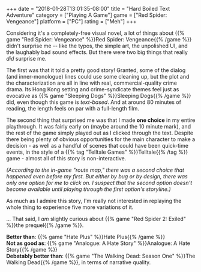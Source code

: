 +++
date = "2018-01-28T13:01:35-08:00"
title = "Hard Boiled Text Adventure"
category = ["Playing A Game"]
game = ["Red Spider: Vengeance"]
platform = ["PC"]
rating = ["Meh"]
+++

Considering it's a completely-free visual novel, a lot of things about {{% game "Red Spider: Vengeance" %}}Red Spider: Vengeance{{% /game %}} didn't surprise me -- like the typos, the simple art, the unpolished UI, and the laughably bad sound effects.  But there were two big things that really <i>did</i> surprise me.

The first was that it told a pretty good story!  Granted, some of the dialog (and inner-monologue) lines could use some cleaning up, but the plot and the characterization are all in line with real, commercial-quality crime drama.  Its Hong Kong setting and crime-syndicate themes feel just as evocative as {{% game "Sleeping Dogs" %}}Sleeping Dogs{{% /game %}} did, even though this game is <i>text-based</i>.  And at around 80 minutes of reading, the length feels on par with a full-length film.

The second thing that surprised me was that I made <b>one choice</b> in my entire playthrough.  It was fairly early on (maybe around the 10 minute mark), and the rest of the game simply played out as I clicked through the text.  Despite there being plenty of obvious opportunities for the main character to make a decision - as well as a handful of scenes that could have been quick-time events, in the style of a {{% tag "Telltale Games" %}}Telltale{{% /tag %}} game - almost all of this story is non-interactive.

<i>(According to the in-game "route map," there was a second choice that happened even before my first.  But either by bug or by design, there was only one option for me to click on.  I suspect that the second option doesn't become available until playing through the first option's storyline.)</i>

As much as I admire this story, I'm really not interested in replaying the whole thing to experience five more variations of it.

... That said, I <i>am</i> slightly curious about {{% game "Red Spider 2: Exiled" %}}the prequel{{% /game %}}.

<b>Better than</b>: {{% game "Hate Plus" %}}Hate Plus{{% /game %}}  
<b>Not as good as</b>: {{% game "Analogue: A Hate Story" %}}Analogue: A Hate Story{{% /game %}}  
<b>Debatably better than</b>: {{% game "The Walking Dead: Season One" %}}The Walking Dead{{% /game %}}, in terms of narrative quality.
